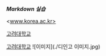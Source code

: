 ***Markdown 실습***

<www.korea.ac.kr>

[고려대학교](https://portal.korea.ac.kr/front/Intro.kpd)

[고려대학교](https://portal.korea.ac.kr/front/Intro.kpd, "고려대학교 홈페이지입니다")
![이미지](./디인고 이미지.jpg)
